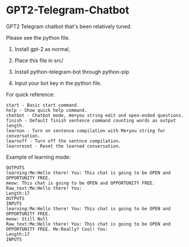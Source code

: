 # GPT2-Telegram-Chatbot
GPT2 Telegram chatbot that's been relatively tuned.

Please see the python file.

1. Install gpt-2 as normal,

2. Place this file in src/

3. Install python-telegram-bot through python-pip

4. Input your bot key in the python file.

For quick reference:

```
start - Basic start command.
help - Show quick help command.
chatbot - Chatbot mode, me+you string edit and open-ended questions.
finish - Default finish sentence command counting words as output length.
learnon - Turn on sentence compilation with Me+you string for conversation.
learnoff - Turn off the sentnce compilation.
learnreset - Reset the learned conversation.
```

Example of learning mode:
```
OUTPUTS
learning:Me:Hello there! You: This chat is going to be OPEN and OPPORTUNITY FREE.
meow: This chat is going to be OPEN and OPPORTUNITY FREE.
Raw_text:Me:Hello there! You:
Length:17
OUTPUTS
INPUTS
learning:Me:Hello there! You: This chat is going to be OPEN and OPPORTUNITY FREE.
meow: Still Null
Raw_text:Me:Hello there! You: This chat is going to be OPEN and OPPORTUNITY FREE. Me:Really? Cool! You:
Length:17
INPUTS
```
